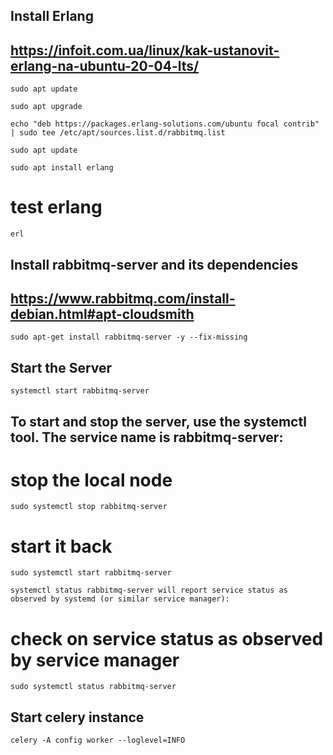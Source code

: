 ## Install Erlang

## https://infoit.com.ua/linux/kak-ustanovit-erlang-na-ubuntu-20-04-lts/

`sudo apt update`

`sudo apt upgrade`

`echo "deb https://packages.erlang-solutions.com/ubuntu focal contrib" | sudo tee /etc/apt/sources.list.d/rabbitmq.list`

`sudo apt update`

`sudo apt install erlang`

# test erlang

`erl`

## Install rabbitmq-server and its dependencies

## https://www.rabbitmq.com/install-debian.html#apt-cloudsmith

`sudo apt-get install rabbitmq-server -y --fix-missing`

## Start the Server

`systemctl start rabbitmq-server`

## To start and stop the server, use the systemctl tool. The service name is rabbitmq-server:

# stop the local node

`sudo systemctl stop rabbitmq-server`

# start it back

`sudo systemctl start rabbitmq-server`

`systemctl status rabbitmq-server will report service status as observed by systemd (or similar service manager):`

# check on service status as observed by service manager

`sudo systemctl status rabbitmq-server`

## Start celery instance

`celery -A config worker --loglevel=INFO`
